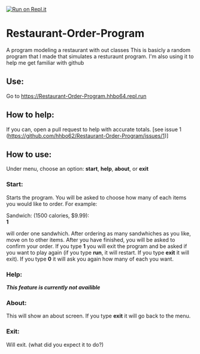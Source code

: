 [![Run on Repl.it](https://repl.it/badge/github/hhbo62/Restaurant-Order-Program)](https://repl.it/github/hhbo62/Restaurant-Order-Program)
# Restaurant-Order-Program
A program modeling a restaurant with out classes
This is basicly a random program that I made that simulates a resturaunt program. I'm also using it to help me get 
familiar with github

## Use:
Go to https://Restaurant-Order-Program.hhbo64.repl.run
## How to help:
If you can, open a pull request to help with accurate totals. [see issue 1 (https://github.com/hhbo62/Restaurant-Order-Program/issues/1)]

## How to use:
Under menu, choose an option: **start**, **help**, **about**, or **exit**

### Start:
Starts the program. You will be asked to choose how many of each items you would like to order. For example:

Sandwich: (1500 calories, $9.99):  
**1**

will order one sandwhich. After ordering as many sandwhiches as you like, move on to other items. After you have finished, you will be asked to confirm your order.
If you type **1** you will exit the program and be asked if you want to play again (if you type **run**, it will restart. If you type **exit** it will exit). If you type **0** it
will ask you again how many of each you want.

### Help:
***This feature is currently not availible***

### About:
This will show an about screen. If you type **exit** it will go back to the menu.

### Exit:
Will exit. (what did you expect it to do?)
